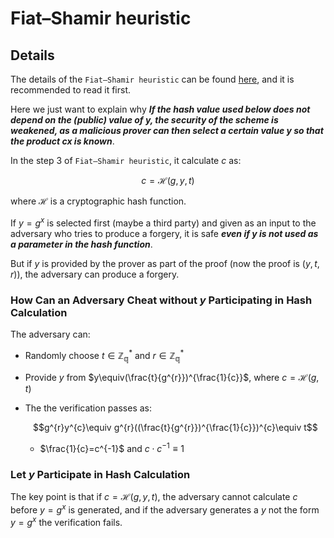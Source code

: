 # Fiat–Shamir heuristic

## Details

The details of the `Fiat–Shamir heuristic` can be found [here](https://en.wikipedia.org/wiki/Fiat%E2%80%93Shamir_heuristic#cite_note-8), and it is recommended to read it first.  

Here we just want to explain why ***If the hash value used below does not depend on the (public) value of y, the security of the scheme is weakened, as a malicious prover can then select a certain value y so that the product cx is known***.  

In the step 3 of `Fiat–Shamir heuristic`, it calculate $c$ as:  

$$c=\mathcal{H}(g,y,t)$$  

where $\mathcal{H}$ is a cryptographic hash function.   

If $y=g^{x}$ is selected first (maybe a third party) and given as an input to the adversary who tries to produce a forgery, it is safe ***even if $y$ is not used as a parameter in the hash function***.  

But if $y$ is provided by the prover as part of the proof (now the proof is $(y,t,r)$), the adversary can produce a forgery.  

### How Can an Adversary Cheat without $y$ Participating in Hash Calculation

The adversary can:  

- Randomly choose $t\in\mathbb{Z^{*}_{q}}$ and $r\in\mathbb{Z^{*}_{q}}$
- Provide $y$ from $y\equiv(\frac{t}{g^{r}})^{\frac{1}{c}}$, where $c=\mathcal{H}(g,t)$  
- The the verification passes as:  

    $$g^{r}y^{c}\equiv g^{r}((\frac{t}{g^{r}})^{\frac{1}{c}})^{c}\equiv t$$

    - $\frac{1}{c}=c^{-1}$ and $c \cdot c^{-1}\equiv1$  

### Let $y$ Participate in Hash Calculation

The key point is that if $c=\mathcal{H}(g,y,t)$, the adversary cannot calculate $c$ before $y=g^{x}$ is generated, and if the adversary generates a $y$ not the form $y=g^{x}$ the verification fails.  
